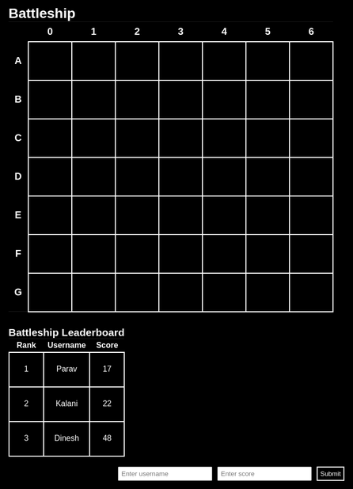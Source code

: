 <html lang="en-US">
<head>
	<meta charset="UTF-8">
	<link rel="stylesheet" href="main.css">
    <h1>Battleship</h1>
</head>
<body>
	<div id="board">
		<div id="messageArea"></div>
		<table>
			<tr>
				<th class="numbers"></th>
				<th class="numbers">0</th>
				<th class="numbers">1</th>
				<th class="numbers">2</th>
				<th class="numbers">3</th>
				<th class="numbers">4</th>
				<th class="numbers">5</th>
				<th class="numbers">6</th>
			</tr>
			<tr>
				<th class="letters">A</th>
				<td><div id="00"></div></td>
				<td><div id="01"></div></td>
				<td><div id="02"></div></td>
				<td><div id="03"></div></td>
				<td><div id="04"></div></td>
				<td><div id="05"></div></td>
				<td><div id="06"></div></td>
			</tr>
				<tr>
				<th class="letters">B</th>
				<td><div id="10"></div></td>
				<td><div id="11"></div></td>
				<td><div id="12"></div></td>
				<td><div id="13"></div></td>
				<td><div id="14"></div></td>
				<td><div id="15"></div></td>
				<td><div id="16"></div></td>
			<tr>
				<th class="letters">C</th>
				<td><div id="20"></div></td>
				<td><div id="21"></div></td>
				<td><div id="22"></div></td>
				<td><div id="23"></div></td>
				<td><div id="24"></div></td>
				<td><div id="25"></div></td>
				<td><div id="26"></div></td>
			</tr>
				</tr>
				<tr>
				<th class="letters">D</th>
				<td><div id="30"></div></td>
				<td><div id="31"></div></td>
				<td><div id="32"></div></td>
				<td><div id="33"></div></td>
				<td><div id="34"></div></td>
				<td><div id="35"></div></td>
				<td><div id="36"></div></td>
			</tr>
			<tr>
				<th class="letters">E</th>
				<td><div id="40"></div></td>
				<td><div id="41"></div></td>
				<td><div id="42"></div></td>
				<td><div id="43"></div></td>
				<td><div id="44"></div></td>
				<td><div id="45"></div></td>
				<td><div id="46"></div></td>
			</tr>
			<tr>
				<th class="letters">F</th>
				<td><div id="50"></div></td>
				<td><div id="51"></div></td>
				<td><div id="52"></div></td>
				<td><div id="53"></div></td>
				<td><div id="54"></div></td>
				<td><div id="55"></div></td>
				<td><div id="56"></div></td>
			</tr>
			<tr>
				<th class="letters">G</th>
				<td><div id="60"></div></td>
				<td><div id="61"></div></td>
				<td><div id="62"></div></td>
				<td><div id="63"></div></td>
				<td><div id="64"></div></td>
				<td><div id="65"></div></td>
				<td><div id="66"></div></td>
			</tr>
		</table>
	</div>
</body>
</html>


<style>
@import url('https://fonts.googleapis.com/css?family=Chakra+Petch');
html, body{
  height: 100%;
  min-height: 100%;
  margin: 0;
	background: black;
	font-family: 'Chakra Petch', sans-serif;
	color: #ffffff;
	padding: 15px;
	overflow-x: hidden;
	max-width: 100%;
}
* {
	padding: 0;
	margin: 0;
	box-sizing: border-box;
}
.board {
	position: relative;
	width: 100%;
	min-width: 550px;
}
.messageArea {
	width: 100%;
	text-align: center;
	margin-top: 5px;
	color: #f4f8ff;
	font-size: 50px;
}
table {
	border-spacing: 3px;
	margin: 0 auto;
}
td {
	position: relative;
	width: 70px;
	height: 70px;
	border: 2px solid #ffffff;
	border-radius: 15px;
	text-align: center;
}
td:hover {
	background: #58595b;
}
td div {
 	width: 70px;
	height: 70px;
 }
.numbers, .letters {
	text-align: center;
	font-size: 20px;
	color: #ffffff;
	height: 40px;
	width: 40px;
	border: none;
}
.hit {
  position: absolute;
  bottom: 5px;
  left: 5px;
  width: 60px;
  height: 30px;
  background: #964B00;
  border-radius: 5px 5px 50px 35px;
}
.hit::after {
  content: '';
  position: absolute;
  top: 8px;
  left: 8px;
  width: 10px;
  height: 10px;
  background: #cf8236; 
  border-radius: 50%;
  box-shadow: 15px 0 #cf8236,
              30px 0 #cf8236;
}
.hit::before {
  content: '';
  position: absolute;
  bottom: 30px;
  left: 10px;
  width: 16px;
  height: 30px;
  background: #c9bcaf;
  box-shadow: 15px 4px 0 -4px #c9bcaf;  
}
.miss {
  width: 60px;
  height: 10px;
  position: absolute;
  top: 30px;
  left: 5px;
  border-radius: 5px;
  background: #ffffff;
  transform-origin: center center;
  transform: rotate(45deg);
}
.miss::after {
  content: '';
  width: 60px;
  height: 10px;
  top: 0px;
  left: 0px;
  position: absolute;  
  border-radius: 5px;
  background: #ffffff;
  transform: rotate(270deg);
}
</style>


<script>
var model = {
	boardSize: 7,
	numShips: 3,
	shipLength: 3,
	shipsSunk: 0,

	ships:[
		{ locations: [0, 0, 0], hits: ["", "", ""] },
		{ locations: [0, 0, 0], hits: ["", "", ""] },
		{ locations: [0, 0, 0], hits: ["", "", ""] }
	],

	fire: function(guess) {
		for (var i = 0; i < this.numShips; i++) {
			var ship = this.ships[i];
			var index = ship.locations.indexOf(guess); 
		  if (ship.hits[index] === "hit") {
				view.displayMessage("You hit this ship before.");
				return true;
			} else if (index >= 0) {
					ship.hits[index] = "hit";
					view.displayHit(guess);
					view.displayMessage("It's a hit!");
					if (this.isSunk(ship)) {
						view.displayMessage("You sunk my battleship!");
						this.shipsSunk++;
					}
					return true;
				}
		}
		view.displayMiss(guess);
		view.displayMessage("It's a miss!");
		return false;
	},

	isSunk: function(ship) {
		for (i = 0; i < this.shipLength; i++) {
			if (ship.hits[i] !== "hit") {
				return false;
			}
		}
		return true;
	},

	generateShipLocations: function() {
		var locations;
		for (var i = 0; i < this.numShips; i++) {
			do {
				locations = this.generateShip();
			} while (this.collision(locations));
				this.ships[i].locations = locations;
		}
				console.log("Tablica okrętów: ");
		console.log(this.ships);
	},

	generateShip: function() {
		var direction = Math.floor(Math.random() * 2);
		var row, col;

		if (direction === 1) { 
			row = Math.floor(Math.random() * this.boardSize);
			col = Math.floor(Math.random() * (this.boardSize - this.shipLength));
		} else { 
			row = Math.floor(Math.random() * (this.boardSize - this.shipLength));
			col = Math.floor(Math.random() * this.boardSize);
		}

		var newShipLocations = [];
		for (var i = 0; i < this.shipLength; i++) {
			if (direction === 1) {
				newShipLocations.push(row + "" + (col + i));
			} else {
				newShipLocations.push((row + i) + "" + col);
			}
		}
		return newShipLocations;
	},

	collision: function(locations) {
		for (var i = 0; i < this.numShips; i++) {
			var ship = this.ships[i];
			for (var j = 0; j < locations.length; j++) {
				if (ship.locations.indexOf(locations[j]) >= 0) {
					return true;
				}
			}
		}
		return false;
	}

};

var view = {
	displayMessage: function(msg) {
		var messageArea = document.getElementById("messageArea");
		messageArea.innerHTML = msg;
	},

	displayHit: function(location) {
		var cell = document.getElementById(location);
		cell.setAttribute("class","hit");

	},

	displayMiss: function(location) {
		var cell = document.getElementById(location);
		cell.setAttribute("class","miss");
	}
};

var controller = {
	guesses: 0,
	processGuess: function(location) {
		if (location) {
			this.guesses++;
			var hit = model.fire(location);
			if (hit && model.shipsSunk === model.numShips) {
				view.displayMessage("You sunk all of my battleships in " + this.guesses + " tries.");
var end = document.getElementById("guessInput").disabled = true;
			}
		}
	}
}

window.onload = init;

function init() {

	var guessClick = document.getElementsByTagName("td");
		for (var i = 0; i < guessClick.length; i++) {
			guessClick[i].onclick = answer;
		}

	model.generateShipLocations();
	view.displayMessage("Welcome to Battleship! There are 3 ships randomly placed, the goal is to sink them all in the least amount of guesses.");
}

function answer(eventObj) {
	var shot = eventObj.target;
	var location = shot.id;
	controller.processGuess(location);
}
</script>
<html>
  <head>
    <title>Leaderboard</title>
    <style>
      #score-form {
        display: flex;
        justify-content: center;
        align-items: center;
        margin-top: 20px;
      }
      #username-input, #score-input {
        padding: 5px;
        margin-right: 10px;
      }
      #submit-button {
        padding: 5px;
        background-color: #000000;
        color: white;
        border-style: solid;
		border-color: white;
		border-size: 1px;
        cursor: pointer;
      }
      #message {
        margin-top: 10px;
        text-align: center;
      }
    </style>
  </head>
  <body>
    <h2>Battleship Leaderboard</h2>
    <table>
      <tr>
        <th>Rank</th>
        <th>Username</th>
        <th>Score</th>
      </tr>
      <tr>
        <td>1</td>
        <td>Parav</td>
        <td>17</td>
      </tr>
      <tr>
        <td>2</td>
        <td>Kalani</td>
        <td>22</td>
      </tr>
      <tr>
        <td>3</td>
        <td>Dinesh</td>
        <td>48</td>
      </tr>
    </table>
    <div id="score-form">
      <input type="text" id="username-input" placeholder="Enter username">
      <input type="number" id="score-input" placeholder="Enter score">
      <button id="submit-button">Submit</button>
    </div>
    <div id="message"></div>
    <script>
		document.getElementById("userForm").onsubmit = function(event){
    event.preventDefault()
    var username = document.getElementById("username").value.toString()
    var score = document.getElementById("score").value.toString()
        var data = `{ "username": "${username}", "score": "${score}"}`
        var data2 = JSON.parse(data)
        fetch(url + "create", {
            method: 'GET',
            headers:{
                'Content-Type': 'application/json',
            },
            body: JSON.stringify(data2)
        })
        .then(response => response.json().then(data => {
            console.log(data)
        })
        )
        .then(response => console.log(response))
        .catch(err => console.error(err))
        alert("stored data: " +data)}
      const submitButton = document.getElementById('submit-button');
      submitButton.addEventListener('click', () => {
        const usernameInput = document.getElementById('username-input');
        const scoreInput = document.getElementById('score-input');
        const message = document.getElementById('message');
        if (usernameInput.value && scoreInput.value) {
          message.textContent = `Score submitted for ${usernameInput.value}`;
          usernameInput.value = '';
          scoreInput.value = '';
        } else {
          message.textContent = 'Please enter both username and score';
        }
      });
    </script>
  </body>
</html>
